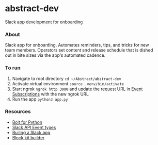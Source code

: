 # abstract-dev
Slack app development for onboarding

### About
Slack app for onboarding. Automates reminders, tips, and tricks for new team members. Operators set content and release schedule that is dished out in bite sizes via the app's automated cadence.

### To run
1. Navigate to root directory
```cd ~/Abstract/abstract-dev```
2. Activate virtual environment
```source .venv/bin/activate```
3. Start ngrok
```ngrok http 3000```
and update the request URL in [Event Subscriptions](https://api.slack.com/apps/A03TWDCUM2M/event-subscriptions?) with the new ngrok URL
4. Run the app
```python3 app.py```

### Resources
- [Bolt for Python](https://api.slack.com/start/building/bolt-python)
- [Slack API Event types](https://api.slack.com/events)
- [Builing a Slack app](https://api.slack.com/start/building)
- [Block kit builder](https://api.slack.com/block-kit-builder)
